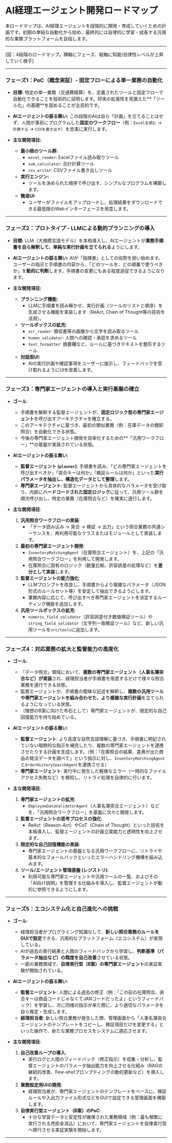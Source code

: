 # AI経理エージェント開発ロードマップ

本ロードマップは、AI経理エージェントを段階的に開発・育成していくための計画です。初期の単純な自動化から始め、最終的には自律的に学習・成長する汎用的な業務プラットフォームを目指します。

***

[図：4段階のロードマップ。横軸にフェーズ、縦軸に知能/自律性レベルが上昇していく様子]

***

### フェーズ1：PoC（概念実証）- 固定フローによる単一業務の自動化

* **目標:**
    特定の単一業務（交通費精算）を、定義されたツールと固定フローで自動化できることを技術的に証明します。将来の拡張性を見据えた**「ツール化」の基礎**を固めることが主目的です。

* **AIエージェントの振る舞い:**
    この段階のAIは自ら「計画」を立てることはせず、人間が事前にプログラムした**固定のワークフロー**（例：`Excelを読む` → `計算する` → `CSVを書き出す`）を忠実に実行します。

* **主な開発項目:**
    * **最小限のツール群:**
        * `excel_reader`: Excelファイル読み取りツール
        * `sum_calculator`: 合計計算ツール
        * `csv_writer`: CSVファイル書き出しツール
    * **実行エンジン:**
        * ツールを決められた順序で呼び出す、シンプルなプログラムを構築します。
    * **簡易UI:**
        * ユーザーがファイルをアップロードし、処理結果をダウンロードできる最低限のWebインターフェースを用意します。

***

### フェーズ2：プロトタイプ - LLMによる動的プランニングの導入

* **目標:**
    LLM（大規模言語モデル）を本格導入し、AIエージェントが**業務手順書を自ら解釈して、単純な実行計画を立てられる**ようにします。

* **AIエージェントの振る舞い:**
    AIが「指揮者」としての役割を担い始めます。ユーザーの指示と手順書の内容から、「どのツールを、どの順番で使うべきか」を**動的に判断**します。手順書の変更にもある程度追従できるようになります。

* **主な開発項目:**
    * **プランニング機能:**
        * LLMに手順書を読み解かせ、実行計画（ツールのリストと順序）を生成させる機能を実装します（ReAct, Chain of Thought等の技術を活用）。
    * **ツールボックスの拡充:**
        * `ocr_reader`: 領収書等の画像から文字を読み取るツール
        * `human_validator`: 人間への確認・承認を求めるツール
        * `text_formatter`: 摘要欄など、ルールに基づきテキストを整形するツール
    * **対話型UI:**
        * AIの実行計画や確認事項をユーザーに提示し、フィードバックを受け取れるようにUIを改善します。

***

### **フェーズ3：専門家エージェントの導入と実行基盤の確立**

* **ゴール**:
    * 手順書を解釈する監督エージェントが、**固定ロジック型の専門家エージェント**を呼び出すアーキテクチャを確立する。
    * このアーキテクチャに基づき、最初の類似業務（例：在庫データの棚卸照合）を自動化できる状態。
    * 今後の専門家エージェント開発を効率化するための**「汎用ワークフロー」**の基盤が実装されている状態。

* **AIエージェントの振る舞い**:
    * **監督エージェント (`planner`)**: 手順書を読み、「どの専門家エージェントを呼び出すべきか」「突合キーは何か」「検証ルールは何か」といった**実行パラメータを抽出し、構造化データとして整理**します。
    * **専門家エージェント**: 監督エージェントから具体的なパラメータを受け取り、内部に**ハードコードされた固定ロジック**に従って、汎用ツール群を順次呼び出し、特定の業務（在庫照合など）を確実に遂行します。

* **主な開発項目**:
    1.  **汎用照合ワークフローの実装**:
        * 「データ読み込み → 突合 → 検証 → 出力」という照合業務の共通シーケンスを、再利用可能なクラスまたはモジュールとして実装します。
    2.  **最初の専門家エージェント開発**:
        * `InventoryMatchingAgent`（在庫照合エージェント）を、上記の「汎用照合ワークフロー」を利用して開発します。
        * 在庫照合に固有のロジック（数量比較、許容誤差の処理など）を**差分として実装**します。
    3.  **監督エージェントの能力強化**:
        * LLMプロンプトを改良し、手順書からより複雑なパラメータ（JSON形式のルールセット等）を安定して抽出できるようにします。
        * 業務内容に応じて、呼び出すべき専門家エージェントを決定するルーティング機能を追加します。
    4.  **汎用ツールボックスの拡充**:
        * `numeric_field_validator`（許容誤差付き数値検証ツール）や`string_field_validator`（文字列一致検証ツール）など、新しい汎用ツールを`src/tools`に追加します。

---

### **フェーズ4：対応業務の拡大と監督能力の高度化**

* **ゴール**:
    * 「データ照合」領域において、**複数の専門家エージェント（人事名簿突合など）が実装**され、経理担当者が手順書を用意するだけで様々な照合業務を遂行できる状態。
    * 監督エージェントが、手順書の曖昧な記述を解釈し、**複数の汎用ツールや専門家エージェントを組み合わせた、より複雑な実行計画**を立てられるようになっている状態。
    * （理想のB案に向けた布石として）専門家エージェントが、限定的な自己回復能力を持ち始めている。

* **AIエージェントの振る舞い**:
    * **監督エージェント**: より高度な自然言語理解に基づき、手順書に明記されていない暗黙的な指示を補完したり、複数の専門家エージェントを連携させたりする計画を生成します。（例：「在庫照合の結果、差異が出た商品の発注データを調べて」という指示に対し、`InventoryMatchingAgent`と`OrderHistorySearchAgent`を連携させる）
    * **専門家エージェント**: 実行中に発生した軽微なエラー（一時的なファイルアクセス失敗など）を検知し、リトライ処理を自律的に行います。

* **主な開発項目**:
    1.  **専門家エージェントの拡充**:
        * `EmployeeDataValidatorAgent`（人事名簿突合エージェント）などを、「汎用照合ワークフロー」を基盤に次々と開発します。
    2.  **監督エージェントの思考プロセスの強化**:
        * ReAct（Reason-Act）やCoT（Chain of Thought）といった技術を本格導入し、監督エージェントの計画立案能力と透明性を向上させます。
    3.  **限定的な自己回復機能の実装**:
        * 専門家エージェントの基盤となる汎用ワークフローに、リトライや基本的なフォールバックといったエラーハンドリング機構を組み込みます。
    4.  **ツール/エージェント管理基盤 (レジストリ)**:
        * 利用可能な専門家エージェントや汎用ツールの一覧、およびその「AI向け説明」を管理する仕組みを導入し、監督エージェントが動的に参照できるようにします。

---

### **フェーズ5：エコシステム化と自己進化への挑戦**

* **ゴール**:
    * 経理担当者がプログラミング知識なしで、**新しい照合業務のルールをGUIで設定**できる、汎用的なプラットフォーム（エコシステム）が実現している。
    * AIが過去の実行結果と人間のフィードバックから学習し、**判断基準（パラメータ抽出など）の精度を自己改善**させている状態。
    * 一部の業務領域で、**自律実行型（B案）の専門家エージェント**の実証実験が開始されている。

* **AIエージェントの振る舞い**:
    * **監督エージェント**: 人間による過去の修正（例：「この前の在庫照合、突合キーは商品コードじゃなくてJANコードだったよ」というフィードバック）を学習し、次に同様の指示が来た際に、より適切なパラメータを自ら推定・生成します。
    * **経理担当者**: 新しい照合業務が発生した際、管理画面から「人事名簿突合エージェントのテンプレートをコピーし、検証項目だけを変更する」といった操作で、新たな業務プロセスをシステムに適応させます。

* **主な開発項目**:
    1.  **自己改善ループの導入**:
        * 実行ログと人間のフィードバック（修正指示）を収集・分析し、監督エージェントのパラメータ抽出能力を向上させる仕組み（RAGの継続的改善、Few-shotプロンプティングの動的更新など）を導入します。
    2.  **業務設定用UIの開発**:
        * 経理担当者が、専門家エージェントのテンプレートをベースに、検証ルールや入出力ファイル形式などをGUIで設定できる管理画面を構築します。
    3.  **自律実行型エージェント（B案）のPoC**:
        * 十分な学習データと安定性が確保された業務領域（例：最も頻繁に実行される売掛金消込）において、専門家エージェントを自律実行型へ移行させる実証実験を開始します。

---

